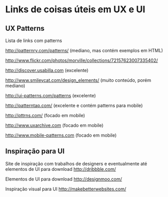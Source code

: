 # Links de coisas úteis em UX e UI

## UX Patterns
Lista de links com patterns

http://patternry.com/patterns/ (mediano, mas contém exemplos em HTML)

http://www.flickr.com/photos/morville/collections/72157623007335402/

http://discover.usabilla.com (excelente)

http://www.smileycat.com/design_elements/ (muito conteúdo, porém mediano)

http://ui-patterns.com/patterns (excelente)

http://patterntap.com/ (excelente e contém patterns para mobile)

http://pttrns.com/ (focado em mobile)

http://www.uxarchive.com (focado em mobile)

http://www.mobile-patterns.com (focado em mobile)

## Inspiração para UI

Site de inspiração com trabalhos de designers e eventualmente até elementos de UI para download
http://dribbble.com/

Elementos de UI para download
http://designmoo.com/

Inspiração visual para UI
http://makebetterwebsites.com/
